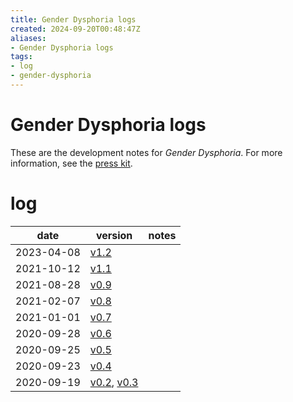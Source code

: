 ```yaml
---
title: Gender Dysphoria logs
created: 2024-09-20T00:48:47Z
aliases:
- Gender Dysphoria logs
tags:
- log
- gender-dysphoria
---
```


# Gender Dysphoria logs

These are the development notes for _Gender Dysphoria_. For more information, see the [press kit](../press-kits/gender-dysphoria/index.md).

# log

| date | version | notes |
|------|---------|-------|
| <span class="timestamp">2023-04-08</span> | [v1.2](../blog/20230408045902.md) ||
| <span class="timestamp">2021-10-12</span> | [v1.1](../blog/20211012232709.md) ||
| <span class="timestamp">2021-08-28</span> | [v0.9](../blog/20210828211350.md) ||
| <span class="timestamp">2021-02-07</span> | [v0.8](../blog/20210207205823.md) ||
| <span class="timestamp">2021-01-01</span> | [v0.7](../blog/20210101231836.md) ||
| <span class="timestamp">2020-09-28</span> | [v0.6](../blog/20200928045908.md) ||
| <span class="timestamp">2020-09-25</span> | [v0.5](../blog/20200925052406.md) ||
| <span class="timestamp">2020-09-23</span> | [v0.4](../blog/20200923011031.md) ||
| <span class="timestamp">2020-09-19</span> | [v0.2](../blog/20200919231138.md), [v0.3](../blog/20200919231249.md) ||
